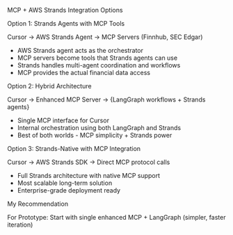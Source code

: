 MCP + AWS Strands Integration Options

Option 1: Strands Agents with MCP Tools

Cursor → AWS Strands Agent → MCP Servers (Finnhub, SEC Edgar)

- AWS Strands agent acts as the orchestrator
- MCP servers become tools that Strands agents can use
- Strands handles multi-agent coordination and workflows
- MCP provides the actual financial data access

Option 2: Hybrid Architecture

Cursor → Enhanced MCP Server → {LangGraph workflows + Strands agents}

- Single MCP interface for Cursor
- Internal orchestration using both LangGraph and Strands
- Best of both worlds - MCP simplicity + Strands power

Option 3: Strands-Native with MCP Integration

Cursor → AWS Strands SDK → Direct MCP protocol calls

- Full Strands architecture with native MCP support
- Most scalable long-term solution
- Enterprise-grade deployment ready

My Recommendation

For Prototype: Start with single enhanced MCP + LangGraph (simpler, faster iteration)
